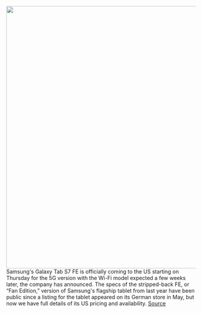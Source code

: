 <img src='https://cdn.vox-cdn.com/thumbor/zF3HVkUU-8_3dGTuR9d_FU6ROAw=/0x0:6666x4443/1200x800/filters:focal(2800x1689:3866x2755)/cdn.vox-cdn.com/uploads/chorus_image/image/69677243/Galaxy_Tab_S7_FE_Single_KV_Mystic_Black.0.jpg' width='700px' /><br/>
Samsung's Galaxy Tab S7 FE is officially coming to the US starting on Thursday for the 5G version with the Wi-Fi model expected a few weeks later, the company has announced. The specs of the stripped-back FE, or “Fan Edition,” version of Samsung's flagship tablet from last year have been public since a listing for the tablet appeared on its German store in May, but now we have full details of its US pricing and availability.
<a href='https://www.theverge.com/2021/8/4/22609022/samsung-galaxy-tab-s7-fe-fan-edition-release-date-price-news-features'> Source <a/>
